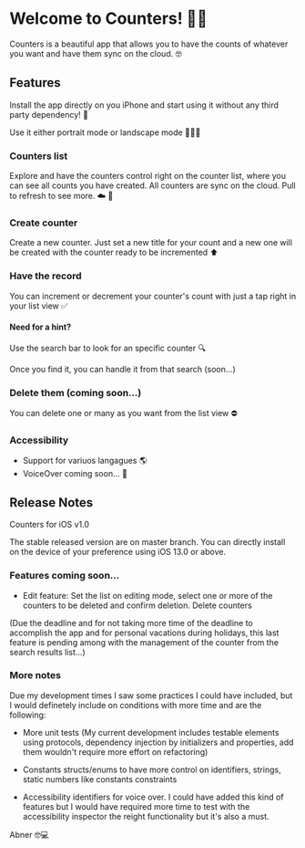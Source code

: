 # Welcome to Counters! 🔖📌

Counters is a beautiful app that allows you to have the counts of whatever you want and have them sync on the cloud. 🤓

## Features

Install the app directly on you iPhone and start using it without any third party dependency! 🚀

Use it either portrait mode or landscape mode 🙂🙃🙂


### Counters list

Explore and have the counters control right on the counter list, where you can see all counts you have created.
All counters are sync on the cloud. Pull to refresh to see more. ☁️ 📲


### Create counter

Create a new counter. Just set a new title for your count and a new one will be created with the counter ready to be incremented ⬆️


### Have the record

You can increment or decrement your counter's count with just a tap right in your list view ✅

#### Need for a hint?

Use the search bar to look for an specific counter 🔍

Once you find it, you can handle it from that search (soon...)


### Delete them (coming soon...)

You can delete one or many as you want from the list view ⛔️


### Accessibility

- Support for variuos langagues 🌎
- VoiceOver coming soon... 📣






## Release Notes

Counters for iOS v1.0

The stable released version are on master branch. You can directly install on the device of your preference using iOS 13.0 or above.

### Features coming soon...
- Edit feature: Set the list on editing mode, select one or more of the counters to be deleted and confirm deletion. Delete counters

(Due the deadline and for not taking more time of the deadline to accomplish the app and for personal vacations during holidays, this last feature is pending among with the management of the counter from the search results list...)

### More notes

Due my development times I saw some practices I could have included, but I would definetely include on conditions with more time and are the following:

- More unit tests (My current development includes testable elements using protocols, dependency injection by initializers and properties, add them wouldn't require more effort on refactoring)

- Constants structs/enums to have more control on identifiers, strings, static numbers like constants constraints

- Accessibility identifiers for voice over. I could have added this kind of features but I would have required more time to test with the accessibility inspector the reight functionality but it's also a must.



Abner 🤓💻





